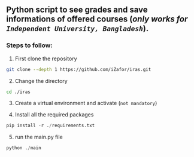 ## Python script to see grades and save informations of offered courses (_only works for ```Independent University, Bangladesh```_).

### Steps to follow:

1. First clone the repository
```bash 
git clone --depth 1 https://github.com/iZafor/iras.git
```
2. Change the directory
```bash
cd ./iras
```

3. Create a virtual environment and activate (```not mandatory```)

4. Install all the required packages
```python
pip install -r ./requirements.txt
```

5. run the main.py file
```python
python ./main
```
